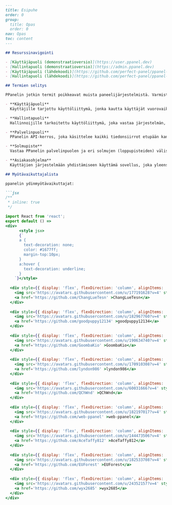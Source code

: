 ```markdown
---
title: Esipuhe
order: 0
group: 
  title: Opas
  order: 0
nav: Opas
toc: content
---

## Resurssinavigointi

- [Käyttäjäpuoli (demonstraatioversio)](https://user.ppanel.dev)
- [Hallintapuoli (demonstraatioversio)](https://admin.ppanel.dev)
- [Käyttäjäpuoli (lähdekoodi)](https://github.com/perfect-panel/ppanel-web/tree/main/apps/user)
- [Hallintapuoli (lähdekoodi)](https://github.com/perfect-panel/ppanel-web/tree/main/apps/admin)

## Termien selitys

PPanelin jotkin termit poikkeavat muista paneelijärjestelmistä. Varmistaaksesi, että ymmärrät asiakirjan sisällön tarkasti ja vältät väärinkäsityksiä, suosittelemme, että tutustut seuraaviin termeihin ennen lukemista:

- **Käyttäjäpuoli**
  Käyttäjille tarjottu käyttöliittymä, jonka kautta käyttäjät vuorovaikuttavat järjestelmän kanssa. Voit mukauttaa tai rakentaa tämän käyttöliittymän uudelleen tarpeidesi mukaan, jotta voit toteuttaa sivuston henkilökohtaisen räätälöinnin.

- **Hallintapuoli**
  Hallinnoijille tarkoitettu käyttöliittymä, joka vastaa järjestelmän, käyttäjien ja tietojen hallinnasta. Voit mukauttaa tai rakentaa tämän käyttöliittymän uudelleen tarpeidesi mukaan hallintatarpeidesi täyttämiseksi.

- **Palvelinpuoli**
  PPanelin API-kerros, joka käsittelee kaikki tiedonsiirrot etupään kanssa, vastaa liiketoimintalogiikan toteuttamisesta ja tietopalveluiden tarjoamisesta.

- **Solmupiste**
  Vastaa PPanelin palvelinpuolen ja eri solmujen (loppupisteiden) välisestä viestinnästä, varmistaen verkon solmujen yhteyden ja palvelun vakauden.

- **Asiakasohjelma**
  Käyttäjien järjestelmään yhdistämiseen käyttämä sovellus, joka yleensä viittaa käyttäjän laitteiston ohjelmistoon tai sovellukseen, joka vastaa yhteyden muodostamisesta järjestelmään ja siihen liittyvien palveluiden käyttämisestä.

## Myötävaikuttajalista

ppanelin ydinmyötävaikuttajat:

```jsx
/**
 * inline: true
 */

import React from 'react';
export default () =>
<div>
      <style jsx>
      {`
      a {
        text-decoration: none;
        color: #1677ff;
        margin-top:10px;
      }
      a:hover {
        text-decoration: underline;
      }
    `}</style>
    
  <div style={{ display: 'flex', flexDirection: 'column', alignItems: 'center', justifyContent: 'center', width: '300px', backgroundColor: '#ffffff', boxShadow: '0 4px 12px rgba(0, 0, 0, 0.1)', borderRadius: '8px', padding: '10px', margin: '10px' }}>
    <img src='https://avatars.githubusercontent.com/u/177191628?v=4' style={{ width: '50px', height: '50px', borderRadius: '50%' }} alt='ChangLueTesn' />
    <a href='https://github.com/ChangLueTesn' >ChangLueTesn</a>
  </div>
  
  <div style={{ display: 'flex', flexDirection: 'column', alignItems: 'center', justifyContent: 'center', width: '300px', backgroundColor: '#ffffff', boxShadow: '0 4px 12px rgba(0, 0, 0, 0.1)', borderRadius: '8px', padding: '10px', margin: '10px' }}>
    <img src='https://avatars.githubusercontent.com/u/182967760?v=4' style={{ width: '50px', height: '50px', borderRadius: '50%' }} alt='goodpuppy12134' />
    <a href='https://github.com/goodpuppy12134' >goodpuppy12134</a>
  </div>
  
  <div style={{ display: 'flex', flexDirection: 'column', alignItems: 'center', justifyContent: 'center', width: '300px', backgroundColor: '#ffffff', boxShadow: '0 4px 12px rgba(0, 0, 0, 0.1)', borderRadius: '8px', padding: '10px', margin: '10px' }}>
    <img src='https://avatars.githubusercontent.com/u/190634740?v=4' style={{ width: '50px', height: '50px', borderRadius: '50%' }} alt='GoombaKio' />
    <a href='https://github.com/GoombaKio' >GoombaKio</a>
  </div>
  
  <div style={{ display: 'flex', flexDirection: 'column', alignItems: 'center', justifyContent: 'center', width: '300px', backgroundColor: '#ffffff', boxShadow: '0 4px 12px rgba(0, 0, 0, 0.1)', borderRadius: '8px', padding: '10px', margin: '10px' }}>
    <img src='https://avatars.githubusercontent.com/u/170910308?v=4' style={{ width: '50px', height: '50px', borderRadius: '50%' }} alt='lyndon986' />
    <a href='https://github.com/lyndon986' >lyndon986</a>
  </div>
  
  <div style={{ display: 'flex', flexDirection: 'column', alignItems: 'center', justifyContent: 'center', width: '300px', backgroundColor: '#ffffff', boxShadow: '0 4px 12px rgba(0, 0, 0, 0.1)', borderRadius: '8px', padding: '10px', margin: '10px' }}>
    <img src='https://avatars.githubusercontent.com/u/60031666?v=4' style={{ width: '50px', height: '50px', borderRadius: '50%' }} alt='QChWnd' />
    <a href='https://github.com/QChWnd' >QChWnd</a>
  </div>
  
  <div style={{ display: 'flex', flexDirection: 'column', alignItems: 'center', justifyContent: 'center', width: '300px', backgroundColor: '#ffffff', boxShadow: '0 4px 12px rgba(0, 0, 0, 0.1)', borderRadius: '8px', padding: '10px', margin: '10px' }}>
    <img src='https://avatars.githubusercontent.com/u/182197017?v=4' style={{ width: '50px', height: '50px', borderRadius: '50%' }} alt='web-ppanel' />
    <a href='https://github.com/web-ppanel' >web-ppanel</a>
  </div>
  
  <div style={{ display: 'flex', flexDirection: 'column', alignItems: 'center', justifyContent: 'center', width: '300px', backgroundColor: '#ffffff', boxShadow: '0 4px 12px rgba(0, 0, 0, 0.1)', borderRadius: '8px', padding: '10px', margin: '10px' }}>
    <img src='https://avatars.githubusercontent.com/u/144473506?v=4' style={{ width: '50px', height: '50px', borderRadius: '50%' }} alt='AceTaffy812' />
    <a href='https://github.com/AceTaffy812' >AceTaffy812</a>
  </div>
  
  <div style={{ display: 'flex', flexDirection: 'column', alignItems: 'center', justifyContent: 'center', width: '300px', backgroundColor: '#ffffff', boxShadow: '0 4px 12px rgba(0, 0, 0, 0.1)', borderRadius: '8px', padding: '10px', margin: '10px' }}>
    <img src='https://avatars.githubusercontent.com/u/182533708?v=4' style={{ width: '50px', height: '50px', borderRadius: '50%' }} alt='EUForest' />
    <a href='https://github.com/EUForest' >EUForest</a>
  </div>
  
  <div style={{ display: 'flex', flexDirection: 'column', alignItems: 'center', justifyContent: 'center', width: '300px', backgroundColor: '#ffffff', boxShadow: '0 4px 12px rgba(0, 0, 0, 0.1)', borderRadius: '8px', padding: '10px', margin: '10px' }}>
    <img src='https://avatars.githubusercontent.com/u/24352157?v=4' style={{ width: '50px', height: '50px', borderRadius: '50%' }} alt='wyx2685' />
    <a href='https://github.com/wyx2685' >wyx2685</a>
  </div>
</div>

```


